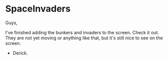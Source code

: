 SpaceInvaders
=============

Guys,

I've finished adding the bunkers and invaders to the screen. Check it out. They are not yet moving or anything like that, but it's still nice to see on the screen.

 - Derick.
